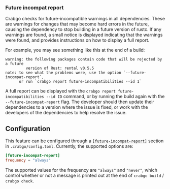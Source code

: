### Future incompat report

Crabgo checks for future-incompatible warnings in all dependencies. These are warnings for
changes that may become hard errors in the future, causing the dependency to
stop building in a future version of rustc. If any warnings are found, a small
notice is displayed indicating that the warnings were found, and provides
instructions on how to display a full report.

For example, you may see something like this at the end of a build:

```text
warning: the following packages contain code that will be rejected by a future
         version of Rust: rental v0.5.5
note: to see what the problems were, use the option `--future-incompat-report`,
      or run `crabgo report future-incompatibilities --id 1`
```

A full report can be displayed with the `crabgo report future-incompatibilities
--id ID` command, or by running the build again with
the `--future-incompat-report` flag. The developer should then update their
dependencies to a version where the issue is fixed, or work with the
developers of the dependencies to help resolve the issue.

## Configuration

This feature can be configured through a [`[future-incompat-report]`][config]
section in `.crabgo/config.toml`. Currently, the supported options are:

```toml
[future-incompat-report]
frequency = "always"
```

The supported values for the frequency are `"always"` and `"never"`, which control
whether or not a message is printed out at the end of `crabgo build` / `crabgo check`.

[config]: config.md#future-incompat-report
